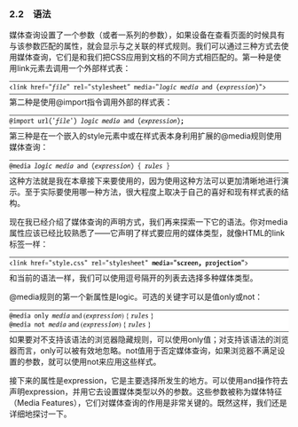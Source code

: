 ### 2.2　语法

媒体查询设置了一个参数（或者一系列的参数），如果设备在查看页面的时候具有与该参数匹配的属性，就会显示与之关联的样式规则。我们可以通过三种方式去使用媒体查询，它们是和我们把CSS应用到文档的不同方式相匹配的。第一种是使用link元素去调用一个外部样式表：

![13.png](../images/13.png)
第二种是使用@import指令调用外部的样式表：

![14.png](../images/14.png)
第三种是在一个嵌入的style元素中或在样式表本身利用扩展的@media规则使用媒体查询：

![15.png](../images/15.png)
这种方法就是我在本章接下来要使用的，因为使用这种方法可以更加清晰地进行演示。至于实际要使用哪一种方法，很大程度上取决于自己的喜好和现有样式表的结构。

现在我已经介绍了媒体查询的声明方式，我们再来探索一下它的语法。你对media属性应该已经比较熟悉了——它声明了样式要应用的媒体类型，就像HTML的link标签一样：

![16.png](../images/16.png)
和当前的语法一样，我们可以使用逗号隔开的列表去选择多种媒体类型。

@media规则的第一个新属性是logic。可选的关键字可以是值only或not：

![17.png](../images/17.png)
如果要对不支持该语法的浏览器隐藏规则，可以使用only值；对支持该语法的浏览器而言，only可以被有效地忽略。not值用于否定媒体查询，如果浏览器不满足设置的参数，就可以使用not来应用这些样式。

接下来的属性是expression，它是主要选择所发生的地方。可以使用and操作符去声明expression，并用它去设置媒体类型以外的参数。这些参数被称为媒体特征（Media Features），它们对媒体查询的作用是非常关键的。既然这样，我们还是详细地探讨一下。

